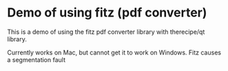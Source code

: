 # Demo of using fitz (pdf converter)

This is a demo of using the fitz pdf converter library with therecipe/qt library.

Currently works on Mac, but cannot get it to work on Windows. Fitz causes a segmentation fault
